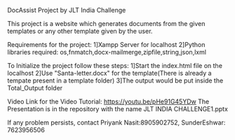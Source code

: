 DocAssist Project by JLT India Challenge

This project is a website which generates documents from the given templates or any other template given by the user.

Requirements for the project:
1]Xampp Server for localhost
2]Python libraries required: os,fnmatch,docx-mailmerge,zipfile,string,json,lxml

To Initialize the project follow these steps:
1]Start the index.html file on the localhost
2]Use "Santa-letter.docx" for the template(There is already a tempate present in a template folder)
3]The output would be put inside the Total_Output folder 

Video Link for the Video Tutorial: https://youtu.be/pHe91G45YDw
The Presentation is in the repository with the name JLT INDIA CHALLENGE1.pptx 

If any problem persists, contact Priyank Nasit:8905902752, SunderEshwar: 7623956506
